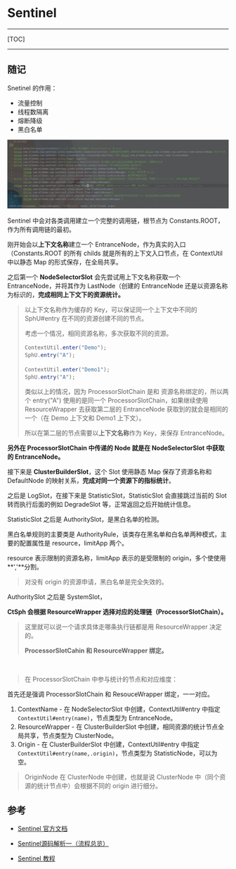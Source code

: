 # Sentinel

---

[TOC]

---

## 随记



Snetinel 的作用：

- 流量控制
- 线程数隔离
- 熔断降级
- 黑白名单 



![image-20211028150648106](assets/image-20211028150648106.png) 

Sentinel 中会对各类调用建立一个完整的调用链，根节点为 Constants.ROOT，作为所有调用链的最初。

刚开始会以**上下文名称**建立一个 EntranceNode，作为真实的入口（Constants.ROOT  的所有 childs 就是所有的上下文入口节点，在 ContextUtil 中以静态 Map 的形式保存，在全局共享。

之后第一个 **NodeSelectorSlot** 会先尝试用上下文名称获取一个 EntranceNode，并将其作为 LastNode（创建的 EntranceNode 还是以资源名称为标识的，**完成相同上下文下的资源统计。**

> 以上下文名称作为缓存的 Key，可以保证同一个上下文中不同的 SphU#entry 在不同的资源创建不同的节点。
>
> 考虑一个情况，相同资源名称，多次获取不同的资源。
>
> ```java
> ContextUtil.enter("Demo");
> SphU.entry("A");
>     
> ContextUtil.enter("Demo1");
> SphU.entry("A");
> ```
>
> 类似以上的情况，因为 ProcessorSlotChain 是和 资源名称绑定的，所以两个 entry("A") 使用的是同一个 ProcessorSlotChain，如果继续使用 ResourceWrapper 去获取第二层的 EntranceNode 获取到的就会是相同的一个（在 Demo 上下文和 Demo1 上下文）。
>
> 所以在第二层的节点需要以**上下文名称**作为 Key，来保存 EntranceNode。

**另外在 ProcessorSlotChain 中传递的 Node 就是在 NodeSelectorSlot 中获取的 EntranceNode。**

接下来是 **ClusterBuilderSlot**，这个 Slot 使用静态 Map 保存了资源名称和 DefaultNode 的映射关系，**完成对同一个资源下的指标统计**。

之后是 LogSlot，在接下来是 StatisticSlot，StatisticSlot 会直接跳过当前的 Slot 转而执行后面的例如 DegradeSlot 等，正常返回之后开始统计信息。

StatisticSlot 之后是 AuthoritySlot，是黑白名单的检测。

黑白名单规则的主要类是 AuthorityRule，该类存在黑名单和白名单两种模式，主要的配置属性是 resource，limitApp 两个。

resource 表示限制的资源名称，limitApp 表示的是受限制的 origin，多个使使用**','**分割。 

> 对没有 origin 的资源申请，黑白名单是完全失效的。

AuthoritySlot 之后是 SystemSlot，



**CtSph 会根据 ResourceWrapper 选择对应的处理链（ProcessorSlotChain）。**

> 这里就可以说一个请求具体走哪条执行链都是用 ResourceWrapper 决定的。
>
> **ProcessorSlotCahin 和 ResourceWrapper 绑定。**

<br>

> 在 ProcessorSlotChain 中参与统计的节点和对应维度：

首先还是强调 ProcessorSlotChain 和 ResouceWrapper 绑定，一一对应。

1. ContextName  -  在 NodeSelectorSlot 中创建，ContextUtil#entry 中指定 `ContextUtil#entry(name)`，节点类型为 EntranceNode。
2. ResourceWrapper  -  在 ClusterBuilderSlot 中创建，相同资源的统计节点全局共享，节点类型为 ClusterNode。
3. Origin  -  在 ClusterBuilderSlot 中创建，ContextUtil#entry 中指定 `ContextUtil#entry(name,.origin)`，节点类型为 StatisticNode，可以为空。

> OriginNode 在 ClusterNode 中创建，也就是说 ClusterNode 中（同个资源的统计节点中）会根据不同的 origin 进行细分。

## 参考

- [Sentinel 官方文档](https://github.com/alibaba/Sentinel/wiki/%E4%BB%8B%E7%BB%8D)
- [Sentinel源码解析一（流程总览）](https://www.cnblogs.com/taromilk/p/11750962.html)

- [Sentinel 教程](https://gitee.com/all_4_you/sentinel-tutorial#/all_4_you/sentinel-tutorial/blob/master/sentinel-practice/sentinel-flow-control/sentinel-flow-control.md)

